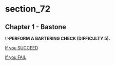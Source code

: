 
# section_72

## Chapter 1 - Bastone

!>**PERFORM A BARTERING CHECK (DIFFICULTY 5).**  

[If you SUCCEED](output/chapter1/section_74.md)

[If you FAIL](output/chapter1/section_75.md)


